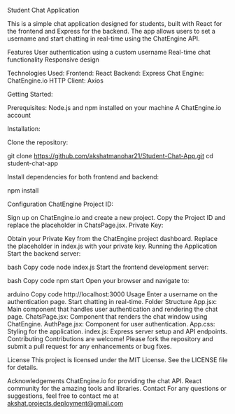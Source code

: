 Student Chat Application

This is a simple chat application designed for students, built with React for the frontend and Express for the backend. The app allows users to set a username and start chatting in real-time using the ChatEngine API.

Features
User authentication using a custom username
Real-time chat functionality
Responsive design

Technologies Used: 
Frontend: React
Backend: Express
Chat Engine: ChatEngine.io
HTTP Client: Axios

Getting Started:

Prerequisites:
Node.js and npm installed on your machine
A ChatEngine.io account

Installation:

Clone the repository:

git clone https://github.com/akshatmanohar21/Student-Chat-App.git
cd student-chat-app

Install dependencies for both frontend and backend:

npm install

Configuration
ChatEngine Project ID:

Sign up on ChatEngine.io and create a new project.
Copy the Project ID and replace the placeholder in ChatsPage.jsx.
Private Key:

Obtain your Private Key from the ChatEngine project dashboard.
Replace the placeholder in index.js with your private key.
Running the Application
Start the backend server:

bash
Copy code
node index.js
Start the frontend development server:

bash
Copy code
npm start
Open your browser and navigate to:

arduino
Copy code
http://localhost:3000
Usage
Enter a username on the authentication page.
Start chatting in real-time.
Folder Structure
App.jsx: Main component that handles user authentication and rendering the chat page.
ChatsPage.jsx: Component that renders the chat window using ChatEngine.
AuthPage.jsx: Component for user authentication.
App.css: Styling for the application.
index.js: Express server setup and API endpoints.
Contributing
Contributions are welcome! Please fork the repository and submit a pull request for any enhancements or bug fixes.

License
This project is licensed under the MIT License. See the LICENSE file for details.

Acknowledgements
ChatEngine.io for providing the chat API.
React community for the amazing tools and libraries.
Contact
For any questions or suggestions, feel free to contact me at akshat.projects.deployment@gmail.com
